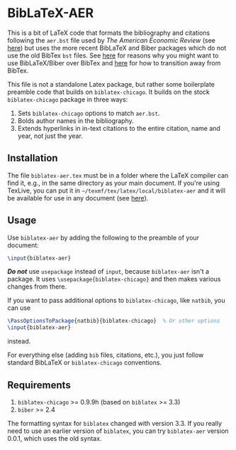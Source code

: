 # BibLaTeX-AER

This is a bit of LaTeX code that formats the bibliography and citations
  following the `aer.bst` file used by *The American Economic Review* (see
  [here][aer]) but uses the more recent BibLaTeX and Biber packages which do
  not use the old BibTex `bst` files.
See [here][1] for reasons why you might want to use BibLaTeX/Biber over BibTex
  and [here][2] for how to transition away from BibTex.

This file is not a standalone Latex package, but rather some boilerplate
  preamble code that builds on `biblatex-chicago`.
It builds on the stock `biblatex-chicago` package in three ways:

1. Sets `biblatex-chicago` options to match `aer.bst`.
2. Bolds author names in the bibliography.
3. Extends hyperlinks in in-text citations to the entire citation, name and
   year, not just the year.

## Installation

The file `biblatex-aer.tex` must be in a folder where the LaTeX compiler can
  find it, e.g., in the same directory as your main document.
If you're using TexLive, you can put it in
  `~/texmf/tex/latex/local/biblatex-aer` and it will be available for use in
  any document (see [here][texmf]).


## Usage

Use `biblatex-aer` by adding the following to the preamble of your document:
```Latex
\input{biblatex-aer}
```
***Do not*** use `usepackage` instead of `input`, because `biblatex-aer` isn't
  a package.
It uses `\usepackage{biblatex-chicago}` and then makes various changes from
  there.

If you want to pass additional options to `biblatex-chicago`, like `natbib`,
  you can use
```Latex
\PassOptionsToPackage{natbib}{biblatex-chicago}  % Or other options
\input{biblatex-aer}
```
  instead.

For everything else (adding `bib` files, citations, etc.), you just follow
  standard BibLaTeX or `biblatex-chicago` conventions.


## Requirements
1. `biblatex-chicago` >= 0.9.9h (based on `biblatex` >= 3.3)
2. `biber` >= 2.4

The formatting syntax for `biblatex` changed with version 3.3.
If you really need to use an earlier version of `biblatex`, you can try
  `biblatex-aer` version 0.0.1, which uses the old syntax.

[1]: http://tex.stackexchange.com/questions/25701/bibtex-vs-biber-and-biblatex-vs-natbib
[2]: http://tex.stackexchange.com/questions/5091/what-to-do-to-switch-to-biblatex
[texmf]: http://tex.stackexchange.com/questions/1137/where-do-i-place-my-own-sty-or-cls-files-to-make-them-available-to-all-my-te
[aer]: https://www.aeaweb.org/journals/policies/templates
